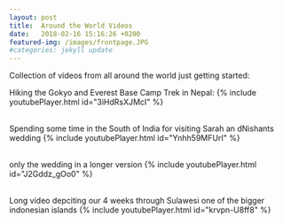 ```yaml
---
layout: post
title:  Around the World Videos
date:   2018-02-16 15:16:26 +0200
featured-img: /images/frontpage.JPG
#categories: jekyll update
---
```


Collection of videos from all around the world just getting started:

Hiking the Gokyo and Everest Base Camp Trek in Nepal:
{% include youtubePlayer.html id="3iHdRsXJMcI" %}
<br><br>

Spending some time in the South of India for visiting Sarah an dNishants wedding
{% include youtubePlayer.html id="Ynhh59MFUrI" %}
<br><br>

only the wedding in a longer version
{% include youtubePlayer.html id="J2Gddz_gOo0" %}
<br><br>


Long video depciting our 4 weeks through Sulawesi one of the bigger indonesian islands
{% include youtubePlayer.html id="krvpn-U8ff8" %}
<br><br>